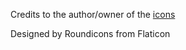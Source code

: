 Credits to the author/owner of the [icons](http://www.flaticon.com/packs/toolbar)

Designed by Roundicons from Flaticon
